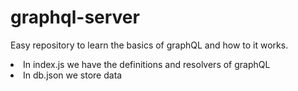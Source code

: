 # graphql-server

Easy repository to learn the basics of graphQL and how to it works. 
<li>In index.js we have the definitions and resolvers of graphQL</li>
<li>In db.json we store data</li>

